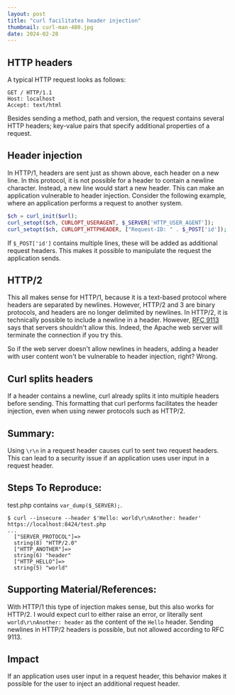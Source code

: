 ```yaml
---
layout: post
title: "curl facilitates header injection"
thumbnail: curl-man-480.jpg
date: 2024-02-28
---
```


<!-- Photo source: https://pixabay.com/photos/man-portrait-homeless-poverty-male-1870016/ -->

## HTTP headers

A typical HTTP request looks as follows:

```
GET / HTTP/1.1
Host: localhost
Accept: text/html
```

Besides sending a method, path and version, the request contains several HTTP headers; key-value pairs that specify additional properties of a request.

## Header injection

In HTTP/1, headers are sent just as shown above, each header on a new line. In this protocol, it is not possible for a header to contain a newline character. Instead, a new line would start a new header. This can make an application vulnerable to header injection. Consider the following example, where an application performs a request to another system.

```php
$ch = curl_init($url);
curl_setopt($ch, CURLOPT_USERAGENT, $_SERVER['HTTP_USER_AGENT']);
curl_setopt($ch, CURLOPT_HTTPHEADER, ["Request-ID: " . $_POST['id']);
```

If `$_POST['id']` contains multiple lines, these will be added as additional request headers. This makes it possible to manipulate the request the application sends.

## HTTP/2

This all makes sense for HTTP/1, because it is a text-based protocol where headers are separated by newlines. However, HTTP/2 and 3 are binary protocols, and headers are no longer delimited by newlines. In HTTP/2, it is technically possible to include a newline in a header. However, [RFC 9113](https://www.rfc-editor.org/rfc/rfc9113.html#name-http-fields) says that servers shouldn't allow this. Indeed, the Apache web server will terminate the connection if you try this.

So if the web server doesn't allow newlines in headers, adding a header with user content won't be vulnerable to header injection, right? Wrong.

## Curl splits headers

If a header contains a newline, curl already splits it into multiple headers before sending. This formatting that curl performs facilitates the header injection, even when using newer protocols such as HTTP/2.



## Summary:

Using `\r\n` in a request header causes curl to sent two request headers. This can lead to a security issue if an application uses user input in a request header.

## Steps To Reproduce:

test.php contains `var_dump($_SERVER);`.

```
$ curl --insecure --header $'Hello: world\r\nAnother: header' https://localhost:8424/test.php
...
  ["SERVER_PROTOCOL"]=>
  string(8) "HTTP/2.0"
  ["HTTP_ANOTHER"]=>
  string(6) "header"
  ["HTTP_HELLO"]=>
  string(5) "world"
```

## Supporting Material/References:

With HTTP/1 this type of injection makes sense, but this also works for HTTP/2. I would expect curl to either raise an error, or literally sent `world\r\nAnother: header` as the content of the `Hello` header. Sending newlines in HTTP/2 headers is possible, but not allowed according to RFC 9113.

## Impact

If an application uses user input in a request header, this behavior makes it possible for the user to inject an additional request header.
